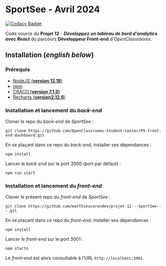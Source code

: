 # SportSee - Avril 2024

[![Codacy Badge](https://app.codacy.com/project/badge/Grade/bc73e681d0ed4af7a521258d88236e8e)](https://www.codacy.com/gh/logic-fabric/sportsee/dashboard?utm_source=github.com&utm_medium=referral&utm_content=logic-fabric/sportsee&utm_campaign=Badge_Grade)

Code source du **Projet 12** - **_Développez un tableau de bord d'analytics avec React_** du parcours **Développeur Front-end** d'_OpenClassrooms_.


## Installation (_english below_)

### Prérequis

- [NodeJS (**version 12.18**)](https://nodejs.org/en/)
- [npm](https://www.npmjs.com/)
- [CRACO (**version 7.1.0**)](https://craco.js.org)
- [Recharts (**version2.12.6**)](https://github.com/recharts/recharts)

### Installation et lancement du _back-end_

Cloner le repo du _back-end_ de _SportSee_ :

`git clone https://github.com/OpenClassrooms-Student-Center/P9-front-end-dashboard.git`

En se plaçant dans ce repo du _back-end_, installer ses dépendances :

`npm install`

Lancer le _back-end_ sur le port 3000 (port par défaut) :

`npm run start`

### Installation et lancement du _front-end_

Cloner le présent repo du _front-end_ de _SportSee_ :

`git clone https://github.com/matthieucarondev/projet-12---SportSee---.git`

En se plaçant dans ce repo du _front-end_, installer ses dépendances :

`npm install`

Lancer le _front-end_ sur le port 3001 :

`npm starto`

Le _front-end_ est alors consultable à l'URL `http://localhost:3001`.



